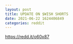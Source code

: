```yaml
--- 
layout: post 
title: UPDATE ON $WISH SHORTS 
date: 2021-06-22 1624406849 
categories: reddit 
--- 
```

https://redd.it/o60x87